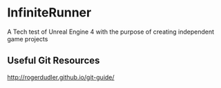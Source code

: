 # InfiniteRunner

A Tech test of Unreal Engine 4 with the purpose of creating independent game projects


## Useful Git Resources
http://rogerdudler.github.io/git-guide/
